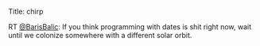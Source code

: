 Title: chirp

RT <a href="http://twitter.com/BarisBalic">@BarisBalic</a>: If you think programming with dates is shit right now, wait until we colonize somewhere with a different solar orbit.
